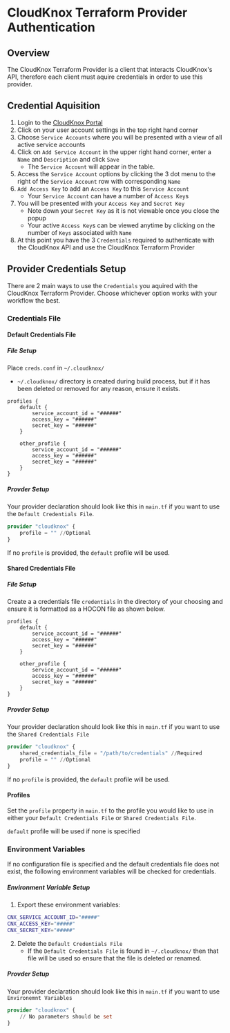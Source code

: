 # CloudKnox Terraform Provider Authentication

## Overview

The CloudKnox Terraform Provider is a client that interacts CloudKnox's API, therefore each client must aquire credentials in order to use this provider.

## Credential Aquisition

1. Login to the [CloudKnox Portal](app.cloudknox.io)
2. Click on your user account settings in the top right hand corner
3. Choose `Service Accounts` where you will be presented with a view of all active service accounts
4. Click on `Add Service Account` in the upper right hand corner, enter a `Name` and `Description` and click `Save`
    * The `Service Account` will appear in the table.
5. Access the `Service Account` options by clicking the 3 dot menu to the right of the `Service Account` row with corresponding `Name`
6. `Add Access Key` to add an `Access Key` to this `Service Account`
    * Your `Service Account` can have a number of `Access Key`s
7. You will be presented with your `Access Key` and `Secret Key`
    * Note down your `Secret Key` as it is not viewable once you close the popup
    * Your active `Access Key`s  can be viewed anytime by clicking on the number of `Keys` associated with `Name`
8. At this point you have the 3 `Credentials` required to authenticate with the CloudKnox API and use the CloudKnox Terraform Provider

## Provider Credentials Setup

There are 2 main ways to use the `Credentials` you aquired with the CloudKnox Terraform Provider. Choose whichever option works with your workflow the best. 

### Credentials File

#### Default Credentials File

##### File Setup

Place `creds.conf` in `~/.cloudknox/`

* `~/.cloudknox/` directory is created during build process, but if it has been deleted or removed for any reason, ensure it exists. 

```HOCON
profiles {
    default {
        service_account_id = "######"
        access_key = "######"
        secret_key = "######"
    }

    other_profile {
        service_account_id = "######"
        access_key = "######"
        secret_key = "######"
    }
}
```

##### Provder Setup

Your provider declaration should look like this in `main.tf` if you want to use the `Default Credentials File`.

```terraform
provider "cloudknox" {
    profile = "" //Optional
}
```

If no `profile` is provided, the `default` profile will be used. 


#### Shared Credentials File

##### File Setup

Create a a credentials file `credentials` in the directory of your choosing and ensure it is formatted as a HOCON file as shown below.

```HOCON
profiles {
    default {
        service_account_id = "######"
        access_key = "######"
        secret_key = "######"
    }

    other_profile {
        service_account_id = "######"
        access_key = "######"
        secret_key = "######"
    }
}
```

##### Provder Setup

Your provider declaration should look like this in `main.tf` if you want to use the `Shared Credentials File`

```terraform
provider "cloudknox" {
    shared_credentials_file = "/path/to/credentials" //Required
    profile = "" //Optional
}
```

If no `profile` is provided, the `default` profile will be used. 

#### Profiles

Set the `profile` property in `main.tf` to the profile you would like to use in either your `Default Credentials File` or `Shared Credentials File`. 

`default` profile will be used if none is specified

### Environment Variables

If no configuration file is specified and the default credentials file does not exist, the following environment variables will be checked for credentials.

##### Environment Variable Setup

1. Export these environment variables:

```bash
CNX_SERVICE_ACCOUNT_ID="#####"
CNX_ACCESS_KEY="#####"
CNX_SECRET_KEY="#####"
```
2. Delete the `Default Credentials File`
    * If the `Default Credentials File` is found in `~/.cloudknox/` then that file will be used so ensure that the file is deleted or renamed. 


##### Provder Setup

Your provider declaration should look like this in `main.tf` if you want to use `Environemnt Variables`

```terraform
provider "cloudknox" {
    // No parameters should be set
}
```



